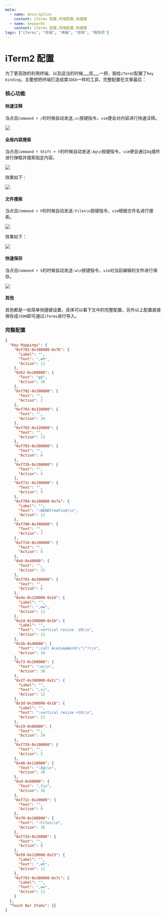```yaml
---
meta:
  - name: description
    content: iTerms 配置,终端配置,快捷键
  - name: keywords
    content: iTerms 配置,终端配置,快捷键
tags: ["iTerms", "终端", "神器", "效率", "程序员"]
---
```


# iTerm2 配置

为了更高效的利用终端，以及适当的时候___炫___一把，我给`iTerm2`配置了`Key binding`，主要想把终端打造成类`IDEA`一样的工具，完整配置在文章最后：

### 核心功能

#### 快速注释

当点击`Command + /`的时候自动发送`,cc`按键指令，`vim`便会对内容进行快速注释。

![](https://1.z.wiki/autoupload/2022-08-16/e1d296d06b4649af85b561320906ebda.image.png)

#### 全局内容搜索

当点击`Command + Shift + F`的时候自动发送`:Ag\n`按键指令，`vim`便会通过`Ag`插件进行弹框并搜索指定内容。

![](https://3.z.wiki/autoupload/2022-08-16/9f8fc6aadb1647e5b403f56d83be806c.image.png)

效果如下：

![](https://9.z.wiki/autoupload/2022-08-16/7ba175e0686e4b7fa9cc4b98fee04631.findcntent.gif)

#### 文件搜索

当点击`Command + P`的时候自动发送`:Files\n`按键指令，`vim`根据文件名进行搜索。

![](https://5.z.wiki/autoupload/2022-08-16/ff50fb4486b64bf58f84bc49ea66acf2.image.png)


效果如下：

![](https://6.z.wiki/autoupload/2022-08-16/ba80163df6a74a268160b922e5d971a2.files.gif)

#### 快速保存

当点击`Command + S`的时候自动发送`:w\n`按键指令，`vim`对当前编辑的文件进行保存。

![](https://7.z.wiki/autoupload/2022-08-16/4e92304b1acc4a61939d611c95625545.image.png)

#### 其他

其他都是一些简单快捷键设置，具体可以看下文中的完整配置，另外以上配置直接保存成`JSON`即可通过`iTerms`进行导入。

### 完整配置


```json
{
  "Key Mappings": {
    "0xf702-0x380000-0x7b": {
      "Label": "",
      "Text": ",wh",
      "Action": 12
    },
    "0x62-0x100000": {
      "Text": "gd",
      "Action": 38
    },
    "0xf702-0x300000": {
      "Text": "",
      "Action": 2
    },
    "0xf703-0x320000": {
      "Text": "",
      "Action": 34
    },
    "0xf702-0x320000": {
      "Text": "",
      "Action": 33
    },
    "0xf703-0x300000": {
      "Text": "",
      "Action": 0
    },
    "0xf72b-0x100000": {
      "Text": "",
      "Action": 4
    },
    "0xf72c-0x100000": {
      "Text": "",
      "Action": 9
    },
    "0xf704-0x100000-0x7a": {
      "Label": "",
      "Text": ":NERDTreeFind\\n",
      "Action": 12
    },
    "0xf700-0x300000": {
      "Text": "",
      "Action": 7
    },
    "0xf72d-0x100000": {
      "Text": "",
      "Action": 8
    },
    "0x9-0x40000": {
      "Text": "",
      "Action": 32
    },
    "0xf701-0x300000": {
      "Text": "",
      "Action": 6
    },
    "0x4e-0x120000-0x2d": {
      "Label": "",
      "Text": ",ww",
      "Action": 12
    },
    "0x2d-0x100000-0x1b": {
      "Label": "",
      "Text": ":vertical resize -10\\n",
      "Action": 12
    },
    "0x3b-0x40000": {
      "Text": ":call AceJumpWord(\"\")\\n",
      "Action": 38
    },
    "0x73-0x100000": {
      "Text": ":w\\n",
      "Action": 38
    },
    "0x2f-0x100000-0x2c": {
      "Label": "",
      "Text": ",cc",
      "Action": 12
    },
    "0x3d-0x100000-0x18": {
      "Label": "",
      "Text": ":vertical resize +10\\n",
      "Action": 12
    },
    "0x19-0x60000": {
      "Text": "",
      "Action": 39
    },
    "0xf729-0x100000": {
      "Text": "",
      "Action": 5
    },
    "0x46-0x120000": {
      "Text": ":Ag\\n",
      "Action": 38
    },
    "0xd-0x80000": {
      "Text": ",fix",
      "Action": 38
    },
    "0xf72c-0x20000": {
      "Text": "",
      "Action": 9
    },
    "0x70-0x100000": {
      "Text": ":Files\\n",
      "Action": 38
    },
    "0xf72d-0x20000": {
      "Text": "",
      "Action": 8
    },
    "0x50-0x120000-0x23": {
      "Label": "",
      "Text": ",wh",
      "Action": 12
    },
    "0xf703-0x380000-0x7c": {
      "Label": "",
      "Text": ",ww",
      "Action": 12
    }
  },
  "Touch Bar Items": {}
}
```